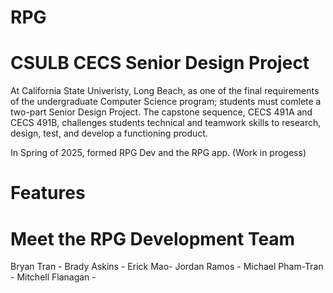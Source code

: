 # RPG
# CSULB CECS Senior Design Project
At California State Univeristy, Long Beach, as one of the final requirements of the undergraduate Computer Science program; students must comlete a two-part Senior Design Project. The capstone sequence, CECS 491A and CECS 491B, challenges students technical and teamwork skills to research, design, test, and develop a functioning product. 

In Spring of 2025, formed RPG Dev and the RPG app. (Work in progess)  

# Features

# Meet the RPG Development Team 
Bryan Tran - 
Brady Askins - 
Erick Mao- 
Jordan Ramos - 
Michael Pham-Tran - 
Mitchell Flanagan - 
